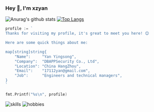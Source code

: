 ### Hey 👋, I'm xzyan

![Anurag's github stats](https://github-readme-stats.vercel.app/api?username=xzyan&show_icons=true&theme=dracula)
[![Top Langs](https://github-readme-stats.vercel.app/api/top-langs/?username=xzyan&layout=compact)](https://github.com/anuraghazra/github-readme-stats)

```go
profile := `
Thanks for visiting my profile, it's great to meet you here! 😊

Here are some quick things about me:    

map[string]string{
    "Name":     "Yan Yingsong",
    "Company":  "DBAPPSecurity Co., Ltd",
    "Location": "China HangZhou",
    "Email":    "17112yan@gmail.com",
    "Job":      "Engineers and technical managers",
}
`

fmt.Printf("%s\n", profile)
```

![skills](http://xzyan.github.io/skills.svg)
![hobbies](http://xzyan.github.io/hobbies.svg)
